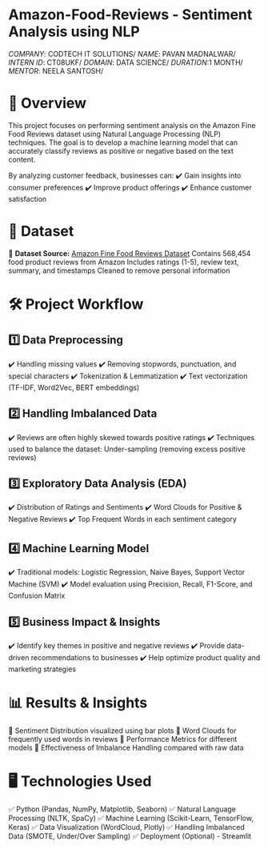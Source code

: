 # Amazon-Food-Reviews - Sentiment Analysis using NLP

*COMPANY*: CODTECH IT SOLUTIONS/
*NAME*: PAVAN MADNALWAR/
*INTERN ID*: CT08UKF/
*DOMAIN*: DATA SCIENCE/
*DURATION*:1 MONTH/
*MENTOR*: NEELA SANTOSH/


# 📌 Overview
This project focuses on performing sentiment analysis on the Amazon Fine Food Reviews dataset using Natural Language Processing (NLP) techniques. The goal is to develop a machine learning model that can accurately classify reviews as positive or negative based on the text content.

By analyzing customer feedback, businesses can:
✔️ Gain insights into consumer preferences
✔️ Improve product offerings
✔️ Enhance customer satisfaction

# 📂 Dataset
📌 **Dataset Source:** [Amazon Fine Food Reviews Dataset](https://www.kaggle.com/datasets/snap/amazon-fine-food-reviews)
Contains 568,454 food product reviews from Amazon
Includes ratings (1-5), review text, summary, and timestamps
Cleaned to remove personal information
# 🛠 Project Workflow
## 1️⃣ Data Preprocessing
✔️ Handling missing values
✔️ Removing stopwords, punctuation, and special characters
✔️ Tokenization & Lemmatization
✔️ Text vectorization (TF-IDF, Word2Vec, BERT embeddings)

## 2️⃣ Handling Imbalanced Data
✔️ Reviews are often highly skewed towards positive ratings
✔️ Techniques used to balance the dataset:
    Under-sampling (removing excess positive reviews)

## 3️⃣ Exploratory Data Analysis (EDA)
✔️ Distribution of Ratings and Sentiments
✔️ Word Clouds for Positive & Negative Reviews
✔️ Top Frequent Words in each sentiment category

## 4️⃣ Machine Learning Model
✔️ Traditional models: Logistic Regression, Naive Bayes, Support Vector Machine (SVM)
✔️ Model evaluation using Precision, Recall, F1-Score, and Confusion Matrix

## 5️⃣ Business Impact & Insights
✔️ Identify key themes in positive and negative reviews
✔️ Provide data-driven recommendations to businesses
✔️ Help optimize product quality and marketing strategies

# 📊 Results & Insights
📌 Sentiment Distribution visualized using bar plots
📌 Word Clouds for frequently used words in reviews
📌 Performance Metrics for different models
📌 Effectiveness of Imbalance Handling compared with raw data

# 🖥️ Technologies Used
✅ Python (Pandas, NumPy, Matplotlib, Seaborn)
✅ Natural Language Processing (NLTK, SpaCy)
✅ Machine Learning (Scikit-Learn, TensorFlow, Keras)
✅ Data Visualization (WordCloud, Plotly)
✅ Handling Imbalanced Data (SMOTE, Under/Over Sampling)
✅ Deployment (Optional) - Streamlit
